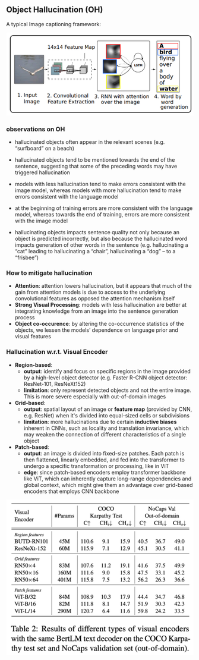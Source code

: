 ## Object Hallucination (OH)

A typical Image captioning framework:

![image-20231029134354521](https://raw.githubusercontent.com/BillChan226/Notebook/main/image/image-20231029134354521.png)

### observations on OH

+ hallucinated objects often appear in the relevant scenes (e.g. “surfboard” on a beach)

+ hallucinated objects tend to be mentioned towards the end of the sentence, suggesting that some of the preceding words may have triggered hallucination

+ models with less hallucination tend to make errors consistent with the image model, whereas models with more hallucination tend to make errors consistent with the language model

+ at the beginning of training errors are more consistent with the language model, whereas towards the end of training, errors are more consistent with the image model

+ hallucinating objects impacts sentence quality not only because an object is predicted incorrectly, but also because the hallucinated word impacts generation of other words in the sentence (e.g. hallucinating a “cat” leading to hallucinating a “chair”, hallucinating a “dog” – to a “frisbee”)

  

### How to mitigate hallucination

+ **Attention**: attention lowers hallucination, but it appears that much of the gain from attention models is due to access to the underlying convolutional features as opposed the attention mechanism itself
+ **Strong Visual Processing**: models with less hallucination are better at integrating knowledge from an image into the sentence generation process
+ **Object co-occurence**: by altering the co-occurrence statistics of the objects, we lessen the models’ dependence on language prior and visual features



### Hallucination w.r.t. Visual Encoder

+ **Region-based**: 
  + **output**: identify and focus on specific regions in the image provided by a high-level object detector (e.g. Faster R-CNN object detector: ResNet-101, ResNeXt152)
  + **limitation**: only represent detected objects and not the entire image. This is more severe especially with out-of-domain images
+ **Grid-based**:
  + **output**: spatial layout of an image or **feature map**  (provided by CNN, e.g. ResNet) when it's divided into equal-sized cells or subdivisions
  + **limitation**: more hallucinations due to certain **inductive biases** inherent in CNNs, such as locality and translation invariance, which may weaken the connection of different characteristics of a single object
+ **Patch-based**:
  + **output**: an image is divided into fixed-size patches. Each patch is then flattened, linearly embedded, and fed into the transformer to undergo a specific transformation or processing, like in ViT
  + **edge**: since patch-based encoders employ transformer backbone like ViT, which can inherently capture long-range dependencies and global context, which might give them an advantage over grid-based encoders that employs CNN backbone

![image-20231029195227208](https://raw.githubusercontent.com/BillChan226/Notebook/main/image/image-20231029195227208.png)